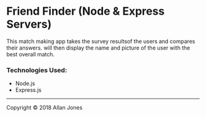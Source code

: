 # Friend Finder (Node & Express Servers)

This match making app takes the survey resultsof the users and compares their answers. will then display the name and picture of the user with the best overall match.



### Technologies Used:

- Node.js
- Express.js



------

Copyright © 2018 Allan Jones